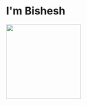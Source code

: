 # I'm Bishesh
<a href="https://github.com/Bishuthapa/github-readme-stats">
  <img height=200 align="center" src="https://github-readme-stats.vercel.app/api?username=Bishuthapa" />
</a>
